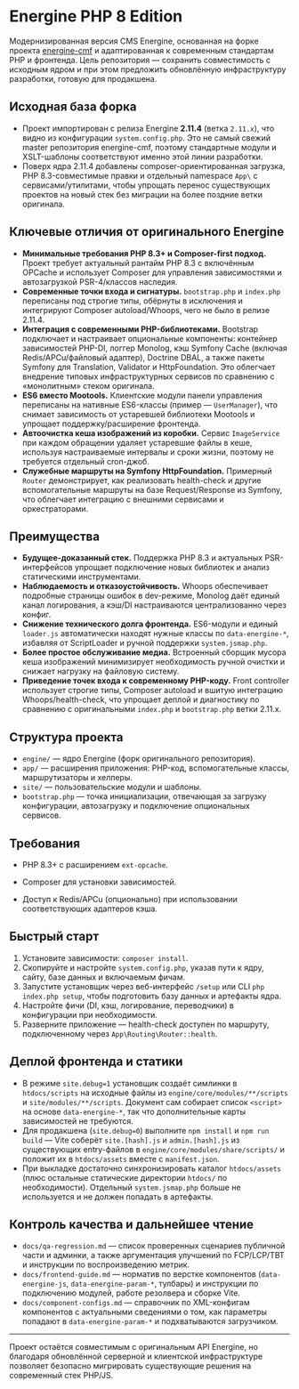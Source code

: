# Energine PHP 8 Edition

Модернизированная версия CMS Energine, основанная на форке проекта [energine-cmf](https://github.com/energine-cmf) и адаптированная к современным стандартам PHP и фронтенда. Цель репозитория — сохранить совместимость с исходным ядром и при этом предложить обновлённую инфраструктуру разработки, готовую для продакшена.

## Исходная база форка
- Проект импортирован с релиза Energine **2.11.4** (ветка `2.11.x`), что видно из конфигурации `system.config.php`. Это не самый свежий master репозитория energine-cmf, поэтому стандартные модули и XSLT-шаблоны соответствуют именно этой линии разработки.
- Поверх ядра 2.11.4 добавлены composer-ориентированная загрузка, PHP 8.3-совместимые правки и отдельный namespace `App\` с сервисами/утилитами, чтобы упрощать перенос существующих проектов на новый стек без миграции на более поздние ветки оригинала.

## Ключевые отличия от оригинального Energine
- **Минимальные требования PHP 8.3+ и Composer-first подход.** Проект требует актуальный рантайм PHP 8.3 с включённым OPCache и использует Composer для управления зависимостями и автозагрузкой PSR-4/классов наследия.
- **Современные точки входа и сигнатуры.** `bootstrap.php` и `index.php` переписаны под строгие типы, обёрнуты в исключения и интегрируют Composer autoload/Whoops, чего не было в релизе 2.11.4.
- **Интеграция с современными PHP-библиотеками.** Bootstrap подключает и настраивает опциональные компоненты: контейнер зависимостей PHP-DI, логгер Monolog, кэш Symfony Cache (включая Redis/APCu/файловый адаптер), Doctrine DBAL, а также пакеты Symfony для Translation, Validator и HttpFoundation. Это облегчает внедрение типовых инфраструктурных сервисов по сравнению с «монолитным» стеком оригинала.
- **ES6 вместо Mootools.** Клиентские модули панели управления переписаны на нативные ES6-классы (пример — `UserManager`), что снимает зависимость от устаревшей библиотеки Mootools и упрощает поддержку/расширение фронтенда.
- **Автоочистка кеша изображений из коробки.** Сервис `ImageService` при каждом обращении удаляет устаревшие файлы в кеше, используя настраиваемые интервалы и сроки жизни, поэтому не требуется отдельный cron-джоб.
- **Служебные маршруты на Symfony HttpFoundation.** Примерный `Router` демонстрирует, как реализовать health-check и другие вспомогательные маршруты на базе Request/Response из Symfony, что облегчает интеграцию с внешними сервисами и оркестраторами.

## Преимущества
- **Будущее-доказанный стек.** Поддержка PHP 8.3 и актуальных PSR-интерфейсов упрощает подключение новых библиотек и анализ статическими инструментами.
- **Наблюдаемость и отказоустойчивость.** Whoops обеспечивает подробные страницы ошибок в dev-режиме, Monolog даёт единый канал логирования, а кэш/DI настраиваются централизованно через конфиг.
- **Снижение технического долга фронтенда.** ES6-модули и единый `loader.js` автоматически находят нужные классы по `data-energine-*`, избавляя от ScriptLoader и ручной поддержки `system.jsmap.php`.
- **Более простое обслуживание медиа.** Встроенный сборщик мусора кеша изображений минимизирует необходимость ручной очистки и снижает нагрузку на файловую систему.
- **Приведение точек входа к современному PHP-коду.** Front controller использует строгие типы, Composer autoload и вшитую интеграцию Whoops/health-check, что упрощает деплой и диагностику по сравнению с оригинальными `index.php` и `bootstrap.php` ветки 2.11.x.

## Структура проекта
- `engine/` — ядро Energine (форк оригинального репозитория).
- `app/` — расширения приложения: PHP-код, вспомогательные классы, маршрутизаторы и хелперы.
- `site/` — пользовательские модули и шаблоны.
- `bootstrap.php` — точка инициализации, отвечающая за загрузку конфигурации, автозагрузку и подключение опциональных сервисов.


## Требования
- PHP 8.3+ с расширением `ext-opcache`.
- Composer для установки зависимостей.

- Доступ к Redis/APCu (опционально) при использовании соответствующих адаптеров кэша.

## Быстрый старт
1. Установите зависимости: `composer install`.
2. Скопируйте и настройте `system.config.php`, указав пути к ядру, сайту, базе данных и включаемым фичам.
3. Запустите установщик через веб-интерфейс `/setup` или CLI `php index.php setup`, чтобы подготовить базу данных и артефакты ядра.
4. Настройте фичи (DI, кэш, логирование, переводчики) в конфигурации при необходимости.
5. Разверните приложение — health-check доступен по маршруту, подключенному через `App\Routing\Router::health`.

## Деплой фронтенда и статики
- В режиме `site.debug=1` установщик создаёт симлинки в `htdocs/scripts` на исходные файлы из `engine/core/modules/**/scripts` и `site/modules/**/scripts`. Документ сам собирает список `<script>` на основе `data-energine-*`, так что дополнительные карты зависимостей не требуются.
- Для продакшена (`site.debug=0`) выполните `npm install` и `npm run build` — Vite соберёт `site.[hash].js` и `admin.[hash].js` из существующих entry-файлов в `engine/core/modules/share/scripts/` и положит их в `htdocs/assets` вместе с `manifest.json`.
- При выкладке достаточно синхронизировать каталог `htdocs/assets` (плюс остальные статические директории `htdocs/` по необходимости). Отдельный `system.jsmap.php` больше не используется и не должен попадать в артефакты.

## Контроль качества и дальнейшее чтение

- `docs/qa-regression.md` — список проверенных сценариев публичной части и админки, а также аргументация улучшений по FCP/LCP/TBT и инструкции по воспроизведению метрик.
- `docs/frontend-guide.md` — норматив по верстке компонентов (`data-energine-js`, `data-energine-param-*`, тулбары) и инструкции по подключению модулей, работе резолвера и сборке Vite.
- `docs/component-configs.md` — справочник по XML-конфигам компонентов с актуальными сведениями о том, как параметры попадают в `data-energine-param-*` и подхватываются загрузчиком.


---

Проект остаётся совместимым с оригинальным API Energine, но благодаря обновлённой серверной и клиентской инфраструктуре позволяет безопасно мигрировать существующие решения на современный стек PHP/JS.
